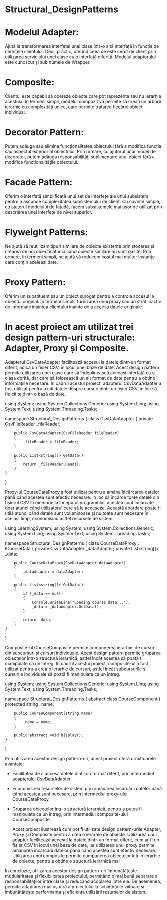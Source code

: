 # Structural_DesignPatterns

# Modelul Adapter:
Ajută la transformarea interfeței unei clase într-o altă interfață în funcție de cerințele clientului. 
Deci, practic, oferind ceea ce este cerut de client prin utilizarea serviciului unei clase cu o interfață diferită. Modelul adaptorului este cunoscut 
și sub numele de Wrapper.

# Composite:
Clientul este capabil să opereze obiecte care pot reprezenta sau nu ierarhia acestuia. 
În termeni simpli, modelul compozit vă permite să creați un arbore ierarhic cu complexități unice, care permite tratarea fiecărui obiect individual.

# Decorator Pattern: 
Putem adăuga sau elimina funcționalitatea obiectului fără a modifica funcția sau aspectul exterior al obiectului. Prin urmare, 
cu ajutorul unui model de decorator, putem adăuga responsabilități suplimentare unui obiect fără a modifica funcționalitățile obiectului.

# Facade Pattern: 
Oferim o interfață simplificată unui set de interfețe ale unui subsistem pentru a ascunde complexitatea subsistemului de client. 
Cu cuvinte simple, cu ajutorul modelului de fațadă, facem subsistemele mai ușor de utilizat prin descrierea unei interfețe de nivel superior.

# Flyweight Patterns:  
Ne ajută să reutilizam tipuri similare de obiecte existente prin stocarea și crearea de noi obiecte atunci când obiecte similare nu sunt găsite.
Prin urmare, în termeni simpli, ne ajută să reducem costul mai multor instanțe care conțin aceleași date.

# Proxy Pattern: 
Oferim un substituent sau un obiect surogat pentru a controla accesul la obiectul original. În termeni simpli, furnizarea unui proxy sau un 
strat inactiv de informații înaintea clientului înainte de a accesa datele originale. 

# In acest proiect am utilizat trei design pattern-uri structurale: Adapter, Proxy și Composite.

Adapterul CsvDataAdapter facilitează accesul la datele dintr-un format diferit, adică un fișier CSV, în locul unei baze de date. Acest design pattern 
  permite utilizarea unei clase care să îndeplinească aceeași interfață ca și clasa dorită, dar care să folosească un alt format de date pentru a obține 
  informațiile necesare. În cadrul acestui proiect, adapterul CsvDataAdapter a fost utilizat pentru a citi datele despre cursuri dintr-un fișier CSV, în loc
  să fie citite dintr-o bază de date.
  
using System;
using System.Collections.Generic;
using System.Linq;
using System.Text;
using System.Threading.Tasks;

namespace Structural_DesignPatterns
{
    class CsvDataAdapter
    {
        private CsvFileReader _fileReader;

        public CsvDataAdapter(CsvFileReader fileReader)
        {
            _fileReader = fileReader;
        }

        public List<string[]> GetData()
        {
            return _fileReader.Read();
        }
    }

}

Proxy-ul CourseDataProxy a fost utilizat pentru a amâna încărcarea datelor până când acestea sunt efectiv necesare. În loc să încărce toate datele din
fișierul CSV în memorie la începutul programului, acestea sunt încărcate doar atunci când utilizatorul cere să le acceseze. Această abordare poate fi 
utilă atunci când datele sunt voluminoase și nu toate sunt necesare în același timp, economisind astfel resursele de sistem.

using LearningSystem;
using System;
using System.Collections.Generic;
using System.Linq;
using System.Text;
using System.Threading.Tasks;

namespace Structural_DesignPatterns
{
    class CourseDataProxy : ICourseData
    {
        private CsvDataAdapter _dataAdapter;
        private List<string[]> _data;

        public CourseDataProxy(CsvDataAdapter dataAdapter)
        {
            _dataAdapter = dataAdapter;
        }

        public List<string[]> GetData()
        {
            if (_data == null)
            {
                Console.WriteLine("Loading course data...");
                _data = _dataAdapter.GetData();
            }

            return _data;
        }
    }
}

Composite-ul CourseComposite permite compunerea ierarhiei de cursuri din subcursuri și cursuri individuale. Acest design pattern permite gruparea 
obiectelor într-o structură ierarhică, astfel încât acestea să poată fi manipulate ca un întreg. În cadrul acestui proiect, composite-ul a fost 
utilizat pentru a crea o ierarhie de cursuri, astfel încât subcursurile și cursurile individuale să poată fi manipulate ca un întreg.

using System;
using System.Collections.Generic;
using System.Linq;
using System.Text;
using System.Threading.Tasks;

namespace Structural_DesignPatterns
{
    abstract class CourseComponent
    {
        protected string _name;

        public CourseComponent(string name)
        {
            _name = name;
        }

        public abstract void Display();
    }
}

Prin utilizarea acestor design pattern-uri, acest proiect oferă următoarele avantaje:

- Facilitatea de a accesa datele dintr-un format diferit, prin intermediul adapterului CsvDataAdapter.
- Economisirea resurselor de sistem prin amânarea încărcării datelor până când acestea sunt necesare, prin intermediul proxy-ului CourseDataProxy.
- Gruparea obiectelor într-o structură ierarhică, pentru a putea fi manipulate ca un întreg, prin intermediul composite-ului CourseComposite.

	Acest proiect ilustrează cum pot fi utilizate design pattern-urile Adapter, Proxy și Composite pentru a crea o ierarhie de obiecte. 
  Utilizarea unui adapter facilitează accesul la datele dintr-un format diferit, cum ar fi un fișier CSV în locul unei baze de date, iar utilizarea unui proxy 
  permite amânarea încărcării datelor până când acestea sunt efectiv necesare. Utilizarea unui composite permite compunerea obiectelor într-o ierarhie de
  obiecte, pentru a obține o structură ierarhică mai

În concluzie, utilizarea acestor design pattern-uri îmbunătățește modularitatea și flexibilitatea proiectului, permițând o mai bună separare a 
responsabilităților între clase și reducând acoplarea între ele. De asemenea, permite adaptarea mai ușoară a proiectului la schimbările viitoare și 
îmbunătățește performanța și eficiența utilizării resurselor de sistem.

